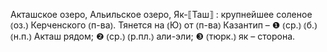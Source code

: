 ---
---

Акташское озеро, Альильское озеро, Як-⟦Таш⟧
: крупнейшее соленое ⦅оз.⦆ Керченского ⦅п-ва⦆. Тянется на ⦅Ю⦆ от ⦅п-ва⦆ Казантип – ❶ ⦅ср.⦆ ⦅б.⦆ ⦅н.п.⦆ Акташ рядом; ❷ ⦅ср.⦆ ⦅р.пл.⦆ али-эли; ❸ ⦅тюрк.⦆ як – сторона.
